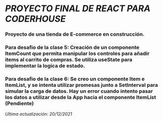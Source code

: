 # *PROYECTO FINAL DE REACT PARA CODERHOUSE*


### Proyecto de una tienda de E-commerce en construcción.
### Para desafio de la clase 5: Creación de un componente ItemCount que permita manipular los controles para añadir items al carrito de compras. Se utiliza useState para implementar la logica de estado.

### Para desafio de la clase 6: Se creo un componente Item e ItemList, y se intenta utilizar promesas junto a SetInterval para simular la carga de datos. Hay un error cuando intento pasar los datos a utilizar desde la App hacia el componente ItemList (Pendiente)

_Ultima actualización: 20/12/2021_
